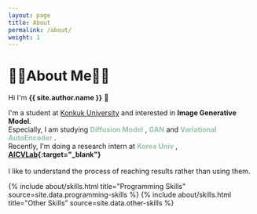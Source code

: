 ```yaml
---
layout: page
title: About
permalink: /about/
weight: 1
---
```


# **🧑‍💻About Me🧑‍💻**

Hi I'm **{{ site.author.name }}** :wave:<br>

I'm a student at [Konkuk University](https://www.konkuk.ac.kr/) and interested in **Image Generative Model**.<br>
Especially, I am studying <span style="color:#97C1A9"> **Diffusion Model** </span> , <span style="color:#97C1A9"> **GAN** </span> and <span style="color:#97C1A9"> **Variational AutoEncoder** </span>.<br>
Recently, I'm doing a research intern at <span style="color:#97C1A9"> **Korea Univ** </span>, **[AICVLab](https://kuaicv.com/){:target="_blank"}**<br>
<br>
I like to understand the process of reaching results rather than using them.


<div class="row">
{% include about/skills.html title="Programming Skills" source=site.data.programming-skills %}
{% include about/skills.html title="Other Skills" source=site.data.other-skills %}
</div>